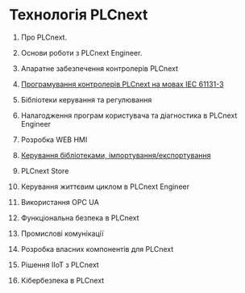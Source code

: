 # Технологія PLCnext  

1. Про PLCnext.

2. Основи роботи з PLCnext Engineer.

3. Апаратне забезпечення контролерів PLCnext 

4. [Програмування контролерів PLCnext на мовах IEC 61131-3](programming.md)

5. Бібліотеки керування та регулювання 

6. Налагодження програм користувача та діагностика в PLCnext Engineer

7. Розробка WEB HMI

8. [Керування бібліотеками, імпортування/експортування](libmgmt.md) 

9. PLCnext Store

10. Керування життєвим циклом в PLCnext Engineer 

11. Використання OPC UA

12. Функціональна безпека в PLCnext 

13. Промислові комунікації 

14. Розробка власних компонентів для PLCnext

15. Рішення IIoT з PLCnext

16. Кібербезпека в PLCnext

    